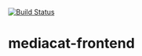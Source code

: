 [![Build Status](https://travis-ci.org/UTMediaCAT/mediacat-frontend.svg?branch=master)](https://travis-ci.org/UTMediaCAT/mediacat-frontend)
# mediacat-frontend

